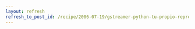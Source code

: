 ```yaml
---
layout: refresh
refresh_to_post_id: /recipe/2006-07-19/gstreamer-python-tu-propio-reproductor-multimedia-en-minutos
---
```

